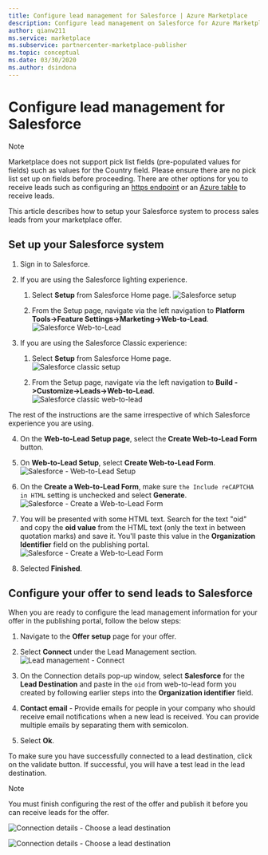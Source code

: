 ```yaml
---
title: Configure lead management for Salesforce | Azure Marketplace
description: Configure lead management on Salesforce for Azure Marketplace customers.
author: qianw211
ms.service: marketplace
ms.subservice: partnercenter-marketplace-publisher
ms.topic: conceptual
ms.date: 03/30/2020
ms.author: dsindona
---
```


# Configure lead management for Salesforce

>[!Note]
>Marketplace does not support pick list fields (pre-populated values for fields) such as values for the Country field. Please ensure there are no pick list set up on fields before proceeding. There are other options for you to receive leads such as configuring an [https endpoint](https://docs.microsoft.com/azure/marketplace/partner-center-portal/commercial-marketplace-lead-management-instructions-https) or an [Azure table](https://docs.microsoft.com/azure/marketplace/partner-center-portal/commercial-marketplace-lead-management-instructions-azure-table) to receive leads.

This article describes how to setup your Salesforce system to process sales leads from your marketplace offer.

## Set up your Salesforce system

1. Sign in to Salesforce.
2. If you are using the Salesforce lighting experience.
    1. Select **Setup** from Salesforce Home page.
    ![Salesforce setup](./media/commercial-marketplace-lead-management-instructions-salesforce/salesforce-1.png)

    1. From the Setup page, navigate via the left navigation to **Platform Tools->Feature Settings->Marketing->Web-to-Lead**.
    ![Salesforce Web-to-Lead](./media/commercial-marketplace-lead-management-instructions-salesforce/salesforce-2.png)

3. If you are using the Salesforce Classic experience:
    1. Select **Setup** from Salesforce Home page.
    ![Salesforce classic setup](./media/commercial-marketplace-lead-management-instructions-salesforce/salesforce-classic-setup.png)

    1. From the Setup page, navigate via the left navigation to **Build ->Customize->Leads->Web-to-Lead**.
    ![Salesforce classic web-to-lead](./media/commercial-marketplace-lead-management-instructions-salesforce/salesforce-classic-web-to-lead.png)

The rest of the instructions are the same irrespective of which Salesforce experience you are using.

4. On the **Web-to-Lead Setup page**, select the **Create Web-to-Lead Form** button.
5. On **Web-to-Lead Setup**, select **Create Web-to-Lead Form**.
    ![Salesforce - Web-to-Lead Setup](./media/commercial-marketplace-lead-management-instructions-salesforce/salesforce-3.png)

6. On the **Create a Web-to-Lead Form**, make sure `the Include reCAPTCHA in HTML` setting is unchecked and select **Generate**. 
    ![Salesforce - Create a Web-to-Lead Form](./media/commercial-marketplace-lead-management-instructions-salesforce/salesforce-4.png)

7. You will be presented with some HTML text. Search for the text "oid" and copy the **oid value** from the HTML text (only the text in between quotation marks) and save it. You'll paste this value in the **Organization Identifier** field on the publishing portal.
    ![Salesforce - Create a Web-to-Lead Form](./media/commercial-marketplace-lead-management-instructions-salesforce/salesforce-5.png)

8. Selected **Finished**.

## Configure your offer to send leads to Salesforce

When you are ready to configure the lead management information for your offer in the publishing portal, follow the below steps:

1. Navigate to the **Offer setup** page for your offer.
1. Select **Connect** under the Lead Management section.
    ![Lead management - Connect](./media/commercial-marketplace-lead-management-instructions-salesforce/lead-management-connect.png)

1. On the Connection details pop-up window, select **Salesforce** for the **Lead Destination** and paste in the `oid` from web-to-lead form you created by following earlier steps into the **Organization identifier** field.

1. **Contact email** - Provide emails for people in your company who should receive email notifications when a new lead is received. You can provide multiple emails by separating them with semicolon.

1. Select **Ok**.

To make sure you have successfully connected to a lead destination, click on the validate button. If successful, you will have a test lead in the lead destination.

>[!Note]
>You must finish configuring the rest of the offer and publish it before you can receive leads for the offer.

![Connection details - Choose a lead destination](./media/commercial-marketplace-lead-management-instructions-salesforce/choose-lead-destination.png)

![Connection details - Choose a lead destination](./media/commercial-marketplace-lead-management-instructions-salesforce/salesforce-connection-details.png)
